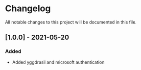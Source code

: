 # Changelog
All notable changes to this project will be documented in this file.

## [1.0.0] - 2021-05-20
### Added
 - Added yggdrasil and microsoft authentication